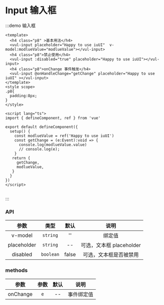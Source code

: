 <!--
 * @Author: sifengyuan
 * @Date: 2022-07-23 10:50:48
 * @LastEditors: sifengyuan
 * @LastEditTime: 2022-07-23 22:56:46
 * @FilePath: /iuUI/docs/components/input/index.md
 * @Description: update here
-->
# Input 输入框

:::demo 输入框

```vue
<template>
  <h4 class="p8" >基本用法</h4>
  <vul-input placeholder="Happy to use iuUI"  v-model:modlueValue="modlueValue"></vul-input>
  <h4 class="p8">禁止使用</h4>
  <vul-input :disabled="true" placeholder="Happy to use iuUI"></vul-input>
  <h4 class="p8">onChange 事件触发</h4>
  <vul-input @onHandleChange="getChange" placeholder="Happy to use iuUI" ></vul-input>
</template>
<style scope>
.p8{
  padding:8px;
}
</style>

<script lang="ts">
import { defineComponent, ref } from 'vue'

export default defineComponent({
  setup() {
    const modlueValue = ref('Happy to use iuUI')
    const getChange = (e:Event):void => {
      console.log(modlueValue.value)
      // console.log(e);
    }
   return {
     getChange,
     modlueValue,
   }
  }
})
</script>


```

:::

### API

|    参数     |   类型    | 默认  |           说明           |
| :---------: | :-------: | :---: | :----------------------: |
|   v-model   | `string`  |  ''   |          绑定值          |
| placeholder | `string`  |  --   | 可选，文本框 placeholder |
|  disabled   | `boolean` | false |  可选，文本框是否被禁用  |

### methods

|   参数   | 参数 | 默认 |    说明    |
| :------: | :--: | :--: | :--------: |
| onChange | `e`  |  --  | 事件绑定值 |
